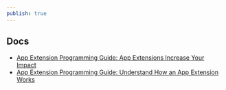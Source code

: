 ```yaml
---
publish: true
---
```

## Docs
- [App Extension Programming Guide: App Extensions Increase Your Impact](https://developer.apple.com/library/archive/documentation/General/Conceptual/ExtensibilityPG/index.html#//apple_ref/doc/uid/TP40014214) 
- [App Extension Programming Guide: Understand How an App Extension Works](https://developer.apple.com/library/archive/documentation/General/Conceptual/ExtensibilityPG/ExtensionOverview.html#//apple_ref/doc/uid/TP40014214-CH2-SW2) 